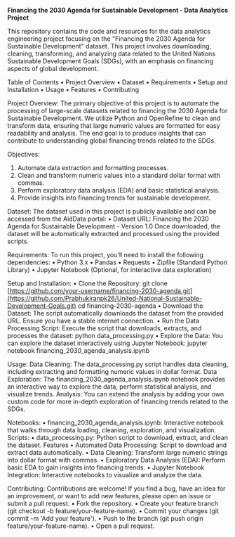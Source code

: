 **Financing the 2030 Agenda for Sustainable Development - Data Analytics Project**

This repository contains the code and resources for the data analytics engineering project focusing on the "Financing the 2030 Agenda for Sustainable Development" dataset. This project involves downloading, cleaning, transforming, and analyzing data related to the United Nations Sustainable Development Goals (SDGs), with an emphasis on financing aspects of global development.

Table of Contents
•	Project Overview
•	Dataset
•	Requirements
•	Setup and Installation
•	Usage
•	Features
•	Contributing

Project Overview:
The primary objective of this project is to automate the processing of large-scale datasets related to financing the 2030 Agenda for Sustainable Development. We utilize Python and OpenRefine to clean and transform data, ensuring that large numeric values are formatted for easy readability and analysis. The end goal is to produce insights that can contribute to understanding global financing trends related to the SDGs.

Objectives:
1.	Automate data extraction and formatting processes.
2.	Clean and transform numeric values into a standard dollar format with commas.
3.	Perform exploratory data analysis (EDA) and basic statistical analysis.
4.	Provide insights into financing trends for sustainable development.
   
Dataset:
The dataset used in this project is publicly available and can be accessed from the AidData portal:
•	Dataset URL: Financing the 2030 Agenda for Sustainable Development - Version 1.0
Once downloaded, the dataset will be automatically extracted and processed using the provided scripts.

Requirements:
To run this project, you'll need to install the following dependencies:
•	Python 3.x
•	Pandas
•	Requests
•	Zipfile (Standard Python Library)
•	Jupyter Notebook (Optional, for interactive data exploration)

Setup and Installation:
•	Clone the Repository:
  git clone [https://github.com/your-username/financing-2030-agenda.git](https://github.com/Prabhukiranpk26/United-National-Sustainable-Development-Goals.git)
  cd financing-2030-agenda
•	Download the Dataset: The script automatically downloads the dataset from the provided URL. Ensure you have a stable internet connection.
•	Run the Data Processing Script: Execute the script that downloads, extracts, and processes the dataset: python data_processing.py
•	Explore the Data: You can explore the dataset interactively using Jupyter Notebook: jupyter notebook financing_2030_agenda_analysis.ipynb

Usage:
Data Cleaning: The data_processing.py script handles data cleaning, including extracting and formatting numeric values in dollar format.
Data Exploration: The financing_2030_agenda_analysis.ipynb notebook provides an interactive way to explore the data, perform statistical analysis, and visualize trends.
Analysis: You can extend the analysis by adding your own custom code for more in-depth exploration of financing trends related to the SDGs.

Notebooks:
•	financing_2030_agenda_analysis.ipynb: Interactive notebook that walks through data loading, cleaning, exploration, and visualization.
Scripts:
•	data_processing.py: Python script to download, extract, and clean the dataset.
Features
•	Automated Data Processing: Script to download and extract data automatically.
•	Data Cleaning: Transform large numeric strings into dollar format with commas.
•	Exploratory Data Analysis (EDA): Perform basic EDA to gain insights into financing trends.
•	Jupyter Notebook Integration: Interactive notebooks to visualize and analyze the data.

Contributing: 
Contributions are welcome! If you find a bug, have an idea for an improvement, or want to add new features, please open an issue or submit a pull request.
•	Fork the repository.
•	Create your feature branch (git checkout -b feature/your-feature-name).
•	Commit your changes (git commit -m 'Add your feature').
•	Push to the branch (git push origin feature/your-feature-name).
•	Open a pull request.




